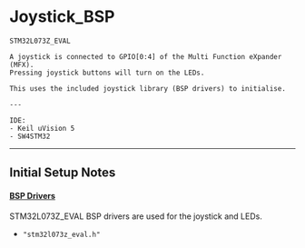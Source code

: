 # Joystick_BSP

	STM32L073Z_EVAL

	A joystick is connected to GPIO[0:4] of the Multi Function eXpander (MFX).
	Pressing joystick buttons will turn on the LEDs.

	This uses the included joystick library (BSP drivers) to initialise.

	---
	
	IDE:
	- Keil uVision 5
	- SW4STM32

---

## Initial Setup Notes

#### [BSP Drivers](../../additional/setup.md)

STM32L073Z_EVAL BSP drivers are used for the joystick and LEDs.

- `"stm32l073z_eval.h"`
